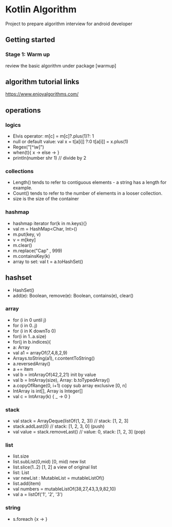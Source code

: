# Kotlin Algorithm

Project to prepare algorithm interview for android developer

## Getting started

### Stage 1: Warm up
review the basic algorithm under package [warmup]

## algorithm tutorial links
https://www.enjoyalgorithms.com/

## operations

### logics
- Elvis operator: m[c] = m[c]?.plus(1)?: 1
- null or default value: val x = t[a[i]] ?:0
  t[a[i]] = x.plus(1)
- Regex("[^\\w]")
- when(t){ x -> else -> }
- println(number shr 1) // divide by 2

### collections
- Length() tends to refer to contiguous elements - a string has a length for example.
- Count() tends to refer to the number of elements in a looser collection.
- size is the size of the container

### hashmap
- hashmap iterator for(k in m.keys){}
- val m = HashMap<Char, Int>()
- m.put(key, v)
- v = m[key]
- m.clear()
- m.replace("Cap" , 999)
- m.containsKey(k)
- array to set: val t = a.toHashSet()


## hashset
- HashSet()
- add(e): Boolean, remove(e): Boolean, contains(e), clear()

### array 
- for (i in 0 until j)
- for (i in 0..j)
- for (i in K downTo 0)
- for(i in 1..a.size)
- for(j in b.indices){
- a: Array<Int>
- val a1 = arrayOf(7,4,8,2,9)
- Arrays.toString(a1), r.contentToString()
- a.reversedArray()
- a += item
- val b = intArrayOf(42,2,21) init by value
- val b = IntArray(size), Array<Int>: b.toTypedArray()
- a.copyOfRange(0, i+1) copy sub array exclusive [0, n] 
- IntArray is int[], Array<Int> is Integer[]
- val c = IntArray(k) { _ -> 0 }

### stack
- val stack = ArrayDeque(listOf(1, 2, 3)) // stack: [1, 2, 3]
- stack.addLast(0)                        // stack: [1, 2, 3, 0]         (push)
- val value = stack.removeLast()          // value: 0, stack: [1, 2, 3]  (pop)

### list 
- list.size
- list.subList(0,mid) [0, mid) new list
- list.slice(1..2) [1, 2] a view of original list
- list: List<Int>
- var newList : MutableList<Int> = mutableListOf()
- list.add(item)
- val numbers = mutableListOf(38,27,43,3,9,82,10)
- val a = listOf('1', '2', '3')

### string
- s.foreach {x -> }
